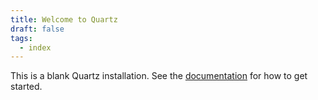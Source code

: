 ```yaml
---
title: Welcome to Quartz
draft: false
tags:
  - index
---
```


This is a blank Quartz installation.
See the [documentation](https://quartz.jzhao.xyz) for how to get started.
